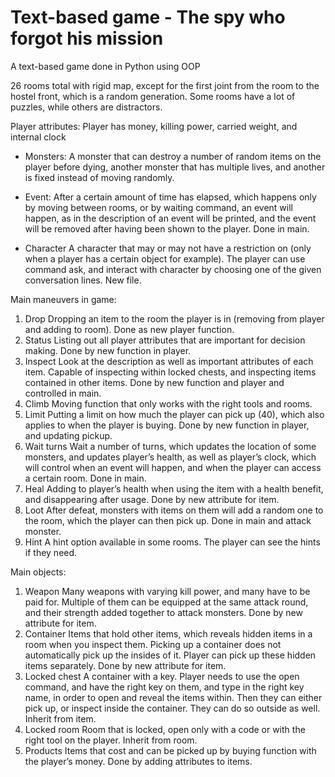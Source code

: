 # Text-based game - The spy who forgot his mission

A text-based game done in Python using OOP

26 rooms total with rigid map, except for the first joint from the room to the hostel front, which is a random generation. Some rooms have a lot of puzzles, while others are distractors.

Player attributes: Player has money, killing power, carried weight, and internal clock

* Monsters: A monster that can destroy a number of random items on the player before dying, another monster that has multiple lives, and another is fixed instead of moving randomly.

* Event:	After a certain amount of time has elapsed, which happens only by moving between rooms, or by waiting command, an event will happen, as in the description of an event will be printed, and the event will be removed after having been shown to the player. Done in main.

* Character	A character that may or may not have a restriction on (only when a player has a certain object for example). The player can use command ask, and interact with character by choosing one of the given conversation lines. New file.

Main maneuvers in game:
1.	Drop	Dropping an item to the room the player is in (removing from player and adding to room). Done as new player function.
2.	Status	Listing out all player attributes that are important for decision making. Done by new function in player.
3.	Inspect	Look at the description as well as important attributes of each item. Capable of inspecting within locked chests, and inspecting items contained in other items. Done by new function and player and controlled in main.
4. Climb	Moving function that only works with the right tools and rooms.
5.	Limit	Putting a limit on how much the player can pick up (40), which also applies to when the player is buying. Done by new function in player, and updating pickup.
6.	Wait turns	Wait a number of turns, which updates the location of some monsters, and updates player’s health, as well as player’s clock, which will control when an event will happen, and when the player can access a certain room. Done in main.
7.	Heal	Adding to player’s health when using the item with a health benefit, and disappearing after usage. Done by new attribute for item.
8. Loot	After defeat, monsters with items on them will add a random one to the room, which the player can then pick up. Done in main and attack monster.
9. Hint	A hint option available in some rooms. The player can see the hints if they need.

Main objects:
1.	Weapon	Many weapons with varying kill power, and many have to be paid for. Multiple of them can be equipped at the same attack round, and their strength added together to attack monsters. Done by new attribute for item.
2.	Container	Items that hold other items, which reveals hidden items in a room when you inspect them. Picking up a container does not automatically pick up the insides of it. Player can pick up these hidden items separately. Done by new attribute for item.
3.	Locked chest	A container with a key. Player needs to use the open command, and have the right key on them, and type in the right key name, in order to open and reveal the items within. Then they can either pick up, or inspect inside the container. They can do so outside as well. Inherit from item.
4.	Locked room	Room that is locked, open only with a code or with the right tool on the player. Inherit from room.
5.	Products	Items that cost and can be picked up by buying function with the player’s money. Done by adding attributes to items.



